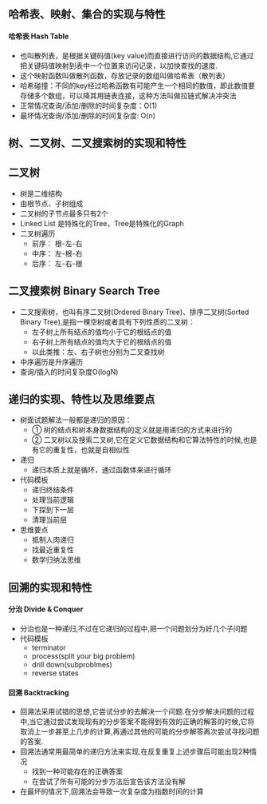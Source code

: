 
## 哈希表、映射、集合的实现与特性


#### 哈希表 Hash Table

- 也叫散列表，是根据关键码值(key value)而直接进行访问的数据结构,它通过把关键码值映射到表中一个位置来访问记录，以加快查找的速度.
- 这个映射函数叫做散列函数，存放记录的数组叫做哈希表（散列表）
- 哈希碰撞：不同的key经过哈希函数有可能产生一个相同的数值，即此数值要存储多个数组，可以降其用链表连接，这种方法叫做拉链式解决冲突法
- 正常情况查询/添加/删除的时间复杂度：O(1)
- 最坏情况查询/添加/删除的时间复杂度: O(n)


## 树、二叉树、二叉搜索树的实现和特性

## 二叉树

- 树是二维结构
- 由根节点、子树组成
- 二叉树的子节点最多只有2个
- Linked List 是特殊化的Tree，Tree是特殊化的Graph 
- 二叉树遍历
    * 前序： 根-左-右
    * 中序： 左-根-右
    * 后序： 左-右-根
 
 
## 二叉搜索树 Binary Search Tree

- 二叉搜索树，也叫有序二叉树(Ordered Binary Tree)、排序二叉树(Sorted Binary Tree),是指一棵空树或者具有下列性质的二叉树：
    * 左子树上所有结点的值均小于它的根结点的值
    * 右子树上所有结点的值均大于它的根结点的值
    * 以此类推：左、右子树也分别为二叉查找树
- 中序遍历是升序遍历 
- 查询/插入的时间复杂度O(logN)


## 递归的实现、特性以及思维要点

- 树面试题解法一般都是递归的原因：
    * ① 树的结点和树本身数据结构的定义就是用递归的方式来进行的
    * ② 二叉树以及搜索二叉树,它在定义它数据结构和它算法特性的时候,也是有它的重复性，也就是自相似性
- 递归
    * 递归本质上就是循环，通过函数体来进行循环
- 代码模板
    * 递归终结条件
    * 处理当前逻辑
    * 下探到下一层
    * 清理当前层
- 思维要点
    * 抵制人肉递归
    * 找最近重复性
    * 数学归纳法思维

## 回溯的实现和特性

#### 分治 Divide & Conquer

- 分治也是一种递归,不过在它递归的过程中,把一个问题划分为好几个子问题
- 代码模板
    * terminator
    * process(split your big problem)
    * drill down(subproblmes)
    * reverse states

#### 回溯 Backtracking

- 回溯法采用试错的思想,它尝试分步的去解决一个问题.在分步解决问题的过程中,当它通过尝试发现现有的分步答案不能得到有效的正确的解答的时候,它将取消上一步甚至上几步的计算,再通过其他的可能的分步解答再次尝试寻找问题的答案.
- 回溯法通常用最简单的递归方法来实现,在反复重复上述步骤后可能出现2种情况
    * 找到一种可能存在的正确答案
    * 在尝试了所有可能的分步方法后宣告该方法没有解
- 在最坏的情况下,回溯法会导致一次复杂度为指数时间的计算
    
